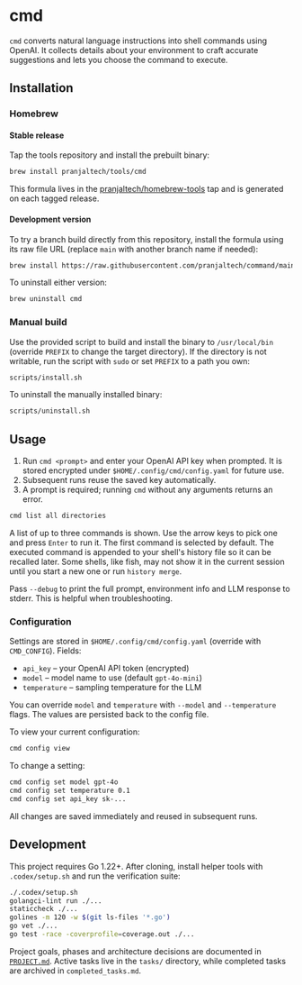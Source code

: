 # cmd

`cmd` converts natural language instructions into shell commands using OpenAI. It collects details about your environment to craft accurate suggestions and lets you choose the command to execute.

## Installation

### Homebrew

#### Stable release

Tap the tools repository and install the prebuilt binary:

```bash
brew install pranjaltech/tools/cmd
```

This formula lives in the
[pranjaltech/homebrew-tools](https://github.com/pranjaltech/homebrew-tools) tap
and is generated on each tagged release.

#### Development version

To try a branch build directly from this repository, install the formula using
its raw file URL (replace `main` with another branch name if needed):

```bash
brew install https://raw.githubusercontent.com/pranjaltech/command/main/Formula/cmd.rb
```

To uninstall either version:

```bash
brew uninstall cmd
```

### Manual build

Use the provided script to build and install the binary to `/usr/local/bin`
(override `PREFIX` to change the target directory). If the directory is not
writable, run the script with `sudo` or set `PREFIX` to a path you own:

```bash
scripts/install.sh
```

To uninstall the manually installed binary:

```bash
scripts/uninstall.sh
```

## Usage

1. Run `cmd <prompt>` and enter your OpenAI API key when prompted. It is stored
   encrypted under `$HOME/.config/cmd/config.yaml` for future use.
2. Subsequent runs reuse the saved key automatically.
3. A prompt is required; running `cmd` without any arguments returns an error.

```bash
cmd list all directories
```

A list of up to three commands is shown. Use the arrow keys to pick one and press `Enter` to run it. The first command is selected by default.
The executed command is appended to your shell's history file so it can be recalled later. Some shells, like fish, may not show it in the current session until you start a new one or run `history merge`.

Pass `--debug` to print the full prompt, environment info and LLM response to stderr. This is helpful when troubleshooting.

### Configuration

Settings are stored in `$HOME/.config/cmd/config.yaml` (override with `CMD_CONFIG`).
Fields:

- `api_key` – your OpenAI API token (encrypted)
- `model` – model name to use (default `gpt-4o-mini`)
- `temperature` – sampling temperature for the LLM

You can override `model` and `temperature` with `--model` and `--temperature` flags. The values are persisted back to the config file.

To view your current configuration:

```bash
cmd config view
```

To change a setting:

```bash
cmd config set model gpt-4o
cmd config set temperature 0.1
cmd config set api_key sk-...
```

All changes are saved immediately and reused in subsequent runs.

## Development

This project requires Go 1.22+. After cloning, install helper tools with `.codex/setup.sh` and run the verification suite:

```bash
./.codex/setup.sh
golangci-lint run ./...
staticcheck ./...
golines -m 120 -w $(git ls-files '*.go')
go vet ./...
go test -race -coverprofile=coverage.out ./...
```

Project goals, phases and architecture decisions are documented in [`PROJECT.md`](PROJECT.md). Active tasks live in the `tasks/` directory, while completed tasks are archived in `completed_tasks.md`.
